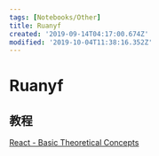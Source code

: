 ```yaml
---
tags: [Notebooks/Other]
title: Ruanyf
created: '2019-09-14T04:17:00.674Z'
modified: '2019-10-04T11:38:16.352Z'
---
```


# Ruanyf

## 教程
[React - Basic Theoretical Concepts](https://github.com/reactjs/react-basic)
